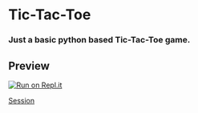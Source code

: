 # Tic-Tac-Toe
### Just a basic python based Tic-Tac-Toe game.

## Preview
[![Run on Repl.it](https://replit.com/badge/github/Rexinazor/Tic-Tac-Toe)](https://replit.com/@DivyashSingh/Tic-Tac-Toe)


[Session](https://telegra.ph/file/db226a4be9afe596bb42f.mp4)
